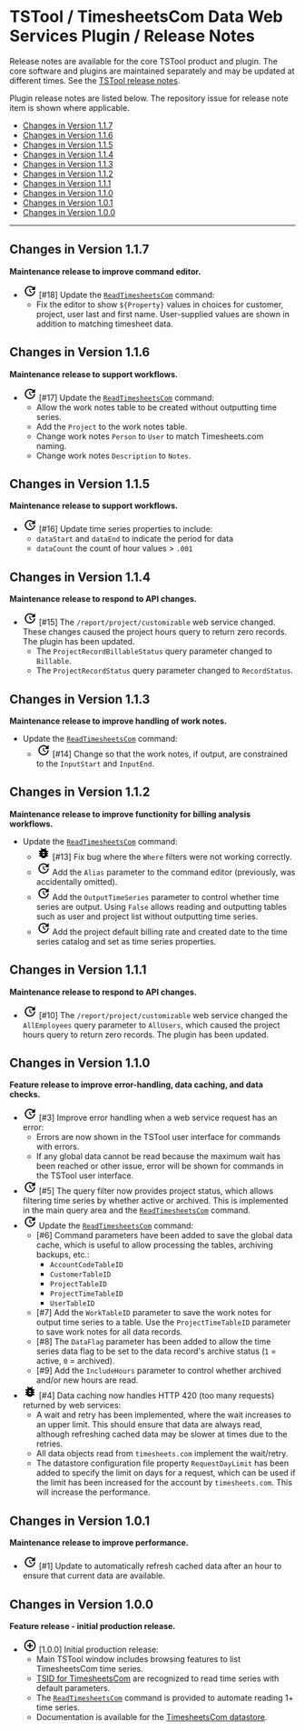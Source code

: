 # TSTool / TimesheetsCom Data Web Services Plugin / Release Notes #

Release notes are available for the core TSTool product and plugin.
The core software and plugins are maintained separately and may be updated at different times.
See the [TSTool release notes](http://opencdss.state.co.us/tstool/latest/doc-user/appendix-release-notes/release-notes/).

Plugin release notes are listed below.
The repository issue for release note item is shown where applicable.

*   [Changes in Version 1.1.7](#changes-in-version-117)
*   [Changes in Version 1.1.6](#changes-in-version-116)
*   [Changes in Version 1.1.5](#changes-in-version-115)
*   [Changes in Version 1.1.4](#changes-in-version-114)
*   [Changes in Version 1.1.3](#changes-in-version-113)
*   [Changes in Version 1.1.2](#changes-in-version-112)
*   [Changes in Version 1.1.1](#changes-in-version-111)
*   [Changes in Version 1.1.0](#changes-in-version-110)
*   [Changes in Version 1.0.1](#changes-in-version-101)
*   [Changes in Version 1.0.0](#changes-in-version-100)

----------

## Changes in Version 1.1.7 ##

**Maintenance release to improve command editor.**

*   ![change](change.png) [#18] Update the [`ReadTimesheetsCom`](../command-ref/ReadTimesheetsCom/ReadTimesheetsCom.md)
    command:
    +   Fix the editor to show `${Property}` values in choices for customer, project, user last and first name.
        User-supplied values are shown in addition to matching timesheet data.    

## Changes in Version 1.1.6 ##

**Maintenance release to support workflows.**

*   ![change](change.png) [#17] Update the [`ReadTimesheetsCom`](../command-ref/ReadTimesheetsCom/ReadTimesheetsCom.md)
    command:
    +    Allow the work notes table to be created without outputting time series.
    +    Add the `Project` to the work notes table.
    +    Change work notes `Person` to `User` to match Timesheets.com naming.
    +    Change work notes `Description` to `Notes`.

## Changes in Version 1.1.5 ##

**Maintenance release to support workflows.**

*   ![change](change.png) [#16] Update time series properties to include:
    +   `dataStart` and `dataEnd` to indicate the period for data
    +   `dataCount` the count of hour values > `.001`

## Changes in Version 1.1.4 ##

**Maintenance release to respond to API changes.**

*   ![change](change.png) [#15] The `/report/project/customizable` web service changed.
    These changes caused the project hours query to return zero records.  The plugin has been updated.
    +   The `ProjectRecordBillableStatus` query parameter changed to `Billable`.
    +   The `ProjectRecordStatus` query parameter changed to `RecordStatus`.

## Changes in Version 1.1.3 ##

**Maintenance release to improve handling of work notes.**

*   Update the [`ReadTimesheetsCom`](../command-ref/ReadTimesheetsCom/ReadTimesheetsCom.md) command:
    +   ![change](change.png) [#14] Change so that the work notes, if output,
        are constrained to the `InputStart` and `InputEnd`.

## Changes in Version 1.1.2 ##

**Maintenance release to improve functionity for billing analysis workflows.**

*   Update the [`ReadTimesheetsCom`](../command-ref/ReadTimesheetsCom/ReadTimesheetsCom.md) command:
    +   ![bug](bug.png) [#13] Fix bug where the `Where` filters were not working correctly.
    +   ![change](change.png) Add the `Alias` parameter to the command editor (previously, was accidentally omitted).
    +   ![change](change.png) Add the `OutputTimeSeries` parameter to control whether time series are output.
        Using `False` allows reading and outputting tables such as user and project list without outputting time series.
    +   ![change](change.png) Add the project default billing rate and created date to the time series catalog and set as time series properties.

## Changes in Version 1.1.1 ##

**Maintenance release to respond to API changes.**

*   ![change](change.png) [#10] The `/report/project/customizable` web service changed
    the `AllEmployees` query parameter to `AllUsers`, which caused the project hours query to return zero records.
    The plugin has been updated.

## Changes in Version 1.1.0 ##

**Feature release to improve error-handling, data caching, and data checks.**

*   ![change](change.png) [#3] Improve error handling when a web service request has an error:
    +   Errors are now shown in the TSTool user interface for commands with errors.
    +   If any global data cannot be read because the maximum wait has been reached or other issue,
        error will be shown for commands in the TSTool user interface. 
*   ![change](change.png) [#5] The query filter now provides project status,
    which allows filtering time series by whether active or archived.
    This is implemented in the main query area and the
    [`ReadTimesheetsCom`](../command-ref/ReadTimesheetsCom/ReadTimesheetsCom.md) command.
*   ![change](change.png) Update the [`ReadTimesheetsCom`](../command-ref/ReadTimesheetsCom/ReadTimesheetsCom.md) command:
    +   [#6] Command parameters have been added to save the global data cache,
        which is useful to allow processing the tables, archiving backups, etc.:
        -   `AccountCodeTableID`
        -   `CustomerTableID`
        -   `ProjectTableID`
        -   `ProjectTimeTableID`
        -   `UserTableID`
    *   [#7] Add the `WorkTableID` parameter to save the work notes for output time series to a table.
        Use the `ProjectTimeTableID` parameter to save work notes for all data records.
    *   [#8] The `DataFlag` parameter has been added to allow the time series data flag to be set
        to the data record's archive status (`1` = active, `0` = archived).
    *   [#9] Add the `IncludeHours` parameter to control whether archived and/or new hours are read.
*   ![bug](bug.png) [#4] Data caching now handles HTTP 420 (too many requests) returned by web services:
    +   A wait and retry has been implemented, where the wait increases to an upper limit.
        This should ensure that data are always read, although refreshing cached data may be slower at times due to the retries.
    +   All data objects read from `timesheets.com` implement the wait/retry.
    +   The datastore configuration file property `RequestDayLimit` has been added to specify the limit on days for a request,
        which can be used if the limit has been increased for the account by `timesheets.com`.
        This will increase the performance.

## Changes in Version 1.0.1 ##

**Maintenance release to improve performance.**

*   ![change](change.png) [#1] Update to automatically refresh cached data after an hour
    to ensure that current data are available.

## Changes in Version 1.0.0 ##

**Feature release - initial production release.**

*   ![new](new.png) [1.0.0] Initial production release:
    +   Main TSTool window includes browsing features to list TimesheetsCom time series.
    +   [TSID for TimesheetsCom](../command-ref/TSID/TSID.md) are recognized to read time series with default parameters.
    +   The [`ReadTimesheetsCom`](../command-ref/ReadTimesheetsCom/ReadTimesheetsCom.md) command is provided to automate
        reading 1+ time series.
    +   Documentation is available for the [TimesheetsCom datastore](../datastore-ref/TimesheetsCom/TimesheetsCom.md).
